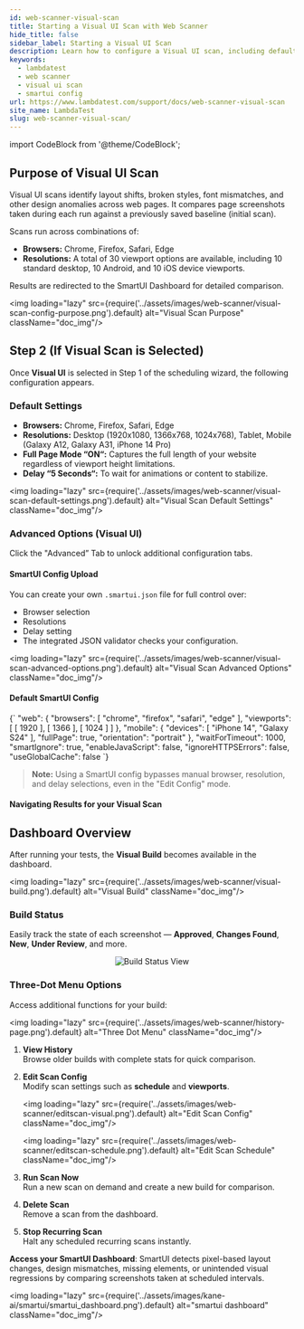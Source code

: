 ```yaml
---
id: web-scanner-visual-scan
title: Starting a Visual UI Scan with Web Scanner
hide_title: false
sidebar_label: Starting a Visual UI Scan
description: Learn how to configure a Visual UI scan, including default settings for browsers and resolutions, and advanced options using a SmartUI JSON config.
keywords:
  - lambdatest
  - web scanner
  - visual ui scan
  - smartui config
url: https://www.lambdatest.com/support/docs/web-scanner-visual-scan
site_name: LambdaTest
slug: web-scanner-visual-scan/
---
```


import CodeBlock from '@theme/CodeBlock';

<script type="application/ld+json"
      dangerouslySetInnerHTML={{ __html: JSON.stringify({
       "@context": "https://schema.org",
        "@type": "BreadcrumbList",
        "itemListElement": [{
          "@type": "ListItem",
          "position": 1,
          "name": "Home",
          "item": "https://www.lambdatest.com"
        },{
          "@type": "ListItem",
          "position": 2,
          "name": "Support",
          "item": "https://www.lambdatest.com/support/docs/"
        },{
          "@type": "ListItem",
          "position": 3,
          "name": "Getting Started with Web Scanner",
          "item": "https://www.lambdatest.com/support/docs/web-scanner-getting-started"
        },{
          "@type": "ListItem",
          "position": 4,
          "name": "Starting a Visual UI Scan",
          "item": "https://www.lambdatest.com/support/docs/web-scanner-visual-scan"
        }]
      })
    }}
></script>

## Purpose of Visual UI Scan

Visual UI scans identify layout shifts, broken styles, font mismatches, and other design anomalies across web pages. It compares page screenshots taken during each run against a previously saved baseline (initial scan).

Scans run across combinations of:
* **Browsers:** Chrome, Firefox, Safari, Edge
* **Resolutions:** A total of 30 viewport options are available, including 10 standard desktop, 10 Android, and 10 iOS device viewports.

Results are redirected to the SmartUI Dashboard for detailed comparison.

<img loading="lazy" src={require('../assets/images/web-scanner/visual-scan-config-purpose.png').default} alt="Visual Scan Purpose" className="doc_img"/>

## Step 2 (If Visual Scan is Selected)

Once **Visual UI** is selected in Step 1 of the scheduling wizard, the following configuration appears.

### Default Settings

* **Browsers:** Chrome, Firefox, Safari, Edge
* **Resolutions:** Desktop (1920x1080, 1366x768, 1024x768), Tablet, Mobile (Galaxy A12, Galaxy A31, iPhone 14 Pro)
* **Full Page Mode “ON“:** Captures the full length of your website regardless of viewport height limitations.
* **Delay “5 Seconds“:** To wait for animations or content to stabilize.

<img loading="lazy" src={require('../assets/images/web-scanner/visual-scan-default-settings.png').default} alt="Visual Scan Default Settings" className="doc_img"/>

### Advanced Options (Visual UI)

Click the "Advanced” Tab to unlock additional configuration tabs.

#### SmartUI Config Upload
You can create your own `.smartui.json` file for full control over:
* Browser selection
* Resolutions
* Delay setting
* The integrated JSON validator checks your configuration.

<img loading="lazy" src={require('../assets/images/web-scanner/visual-scan-advanced-options.png').default} alt="Visual Scan Advanced Options" className="doc_img"/>

#### Default SmartUI Config

<CodeBlock language="json">
{`
  "web": {
    "browsers": [
      "chrome",
      "firefox",
      "safari",
      "edge"
    ],
    "viewports": [
      [
        1920
      ],
      [
        1366
      ],
      [
        1024
      ]
    ]
  },
  "mobile": {
    "devices": [
      "iPhone 14",
      "Galaxy S24"
    ],
    "fullPage": true,
    "orientation": "portrait"
  },
  "waitForTimeout": 1000,
  "smartIgnore": true,
  "enableJavaScript": false,
  "ignoreHTTPSErrors": false,
  "useGlobalCache": false
`}
</CodeBlock>

> **Note:** Using a SmartUI config bypasses manual browser, resolution, and delay selections, even in the "Edit Config" mode.


#### Navigating Results for your Visual Scan


## Dashboard Overview

After running your tests, the **Visual Build** becomes available in the dashboard.  

<img loading="lazy" src={require('../assets/images/web-scanner/visual-build.png').default} alt="Visual Build" className="doc_img"/>

### Build Status
Easily track the state of each screenshot — **Approved**, **Changes Found**, **New**, **Under Review**, and more.

<p align="center">
  <img loading="lazy" src={require('../assets/images/web-scanner/threedot-visual.png').default} alt="Build Status View" className="doc_img"/>
</p>

### Three-Dot Menu Options
Access additional functions for your build:

<img loading="lazy" src={require('../assets/images/web-scanner/history-page.png').default} alt="Three Dot Menu" className="doc_img"/>

1. **View History**  
   Browse older builds with complete stats for quick comparison.

2. **Edit Scan Config**  
   Modify scan settings such as **schedule** and **viewports**.  

   <img loading="lazy" src={require('../assets/images/web-scanner/editscan-visual.png').default} alt="Edit Scan Config" className="doc_img"/>

   <img loading="lazy" src={require('../assets/images/web-scanner/editscan-schedule.png').default} alt="Edit Scan Schedule" className="doc_img"/>

3. **Run Scan Now**  
   Run a new scan on demand and create a new build for comparison. 

4. **Delete Scan**  
   Remove a scan from the dashboard.

5. **Stop Recurring Scan**  
   Halt any scheduled recurring scans instantly.


**Access your SmartUI Dashboard**:
SmartUI detects pixel-based layout changes, design mismatches, missing elements, or unintended visual regressions by comparing screenshots taken at scheduled intervals.

<img loading="lazy" src={require('../assets/images/kane-ai/smartui/smartui_dashboard.png').default} alt="smartui dashboard" className="doc_img"/>